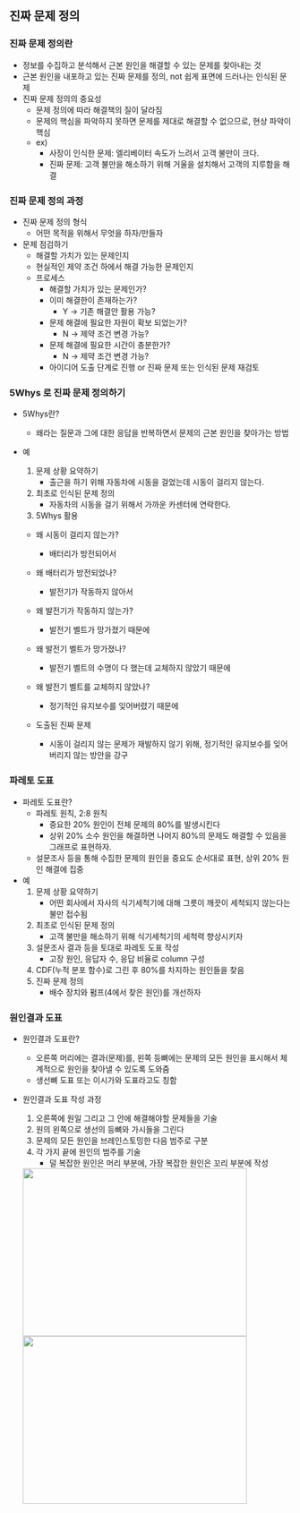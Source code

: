 ## 진짜 문제 정의

### 진짜 문제 정의란

* 정보를 수집하고 분석해서 근본 원인을 해결할 수 있는 문제를 찾아내는 것
* 근본 원인을 내포하고 있는 진짜 문제를 정의, not 쉽게 표면에 드러나는 인식된 문제
* 진짜 문제 정의의 중요성
  * 문제 정의에 따라 해결책의 질이 달라짐
  * 문제의 핵심을 파악하지 못하면 문제를 제대로 해결할 수 없으므로, 현상 파악이 핵심
  * ex)
    * 사장이 인식한 문제: 엘리베이터 속도가 느려서 고객 불만이 크다.
    * 진짜 문제: 고객 불만을 해소하기 위해 거울을 설치해서 고객의 지루함을 해결

### 진짜 문제 정의 과정

* 진짜 문제 정의 형식
  * 어떤 목적을 위해서 무엇을 하자/만들자
* 문제 점검하기
  * 해결할 가치가 있는 문제인지
  * 현실적인 제약 조건 하에서 해결 가능한 문제인지 
  * 프로세스
    * 해결할 가치가 있는 문제인가?
    * 이미 해결한이 존재하는가?
      * Y -> 기존 해결안 활용 가능?
    * 문제 해결에 필요한 자원이 확보 되었는가?
      * N -> 제약 조건 변경 가능?
    * 문제 해결에 필요한 시간이 충분한가?
      * N -> 제약 조건 변경 가능?
    * 아이디어 도출 단계로 진행 or 진짜 문제 또는 인식된 문제 재검토

### 5Whys 로 진짜 문제 정의하기

* 5Whys란?

  * 왜라는 질문과 그에 대한 응답을 반복하면서 문제의 근본 원인을 찾아가는 방법

* 예

  1. 문제 상황 요약하기
     * 출근을 하기 위해 자동차에 시동을 걸었는데 시동이 걸리지 않는다.
  2. 최초로 인식된 문제 정의
     * 자동차의 시동을 걸기 위해서 가까운 카센터에 연락한다.
  3. 5Whys 활용

  * 왜 시동이 걸리지 않는가?
    * 배터리가 방전되어서
  * 왜 배터리가 방전되었나?
    * 발전기가 작동하지 않아서
  * 왜 발전기가 작동하지 않는가?
    * 발전기 벨트가 망가졌기 때문에
  * 왜 발전기 벨트가 망가졌나?
    * 발전기 벨트의 수명이 다 했는데 교체하지 않았기 때문에
  * 왜 발전기 벨트를 교체하지 않았나?
    * 정기적인 유지보수를 잊어버렸기 때문에

  * 도출된 진짜 문제
    * 시동이 걸리지 않는 문제가 재발하지 않기 위해, 정기적인 유지보수를 잊어버리지 않는 방안을 강구

### 파레토 도표

* 파레토 도표란?
  * 파레토 원칙, 2:8 원칙
    * 중요한 20% 원인이 전체 문제의 80%를 발생시킨다
    * 상위 20% 소수 원인을 해결하면 나머지 80%의 문제도 해결할 수 있음을 그래프로 표현하자.
  * 설문조사 등을 통해 수집한 문제의 원인을 중요도 순서대로 표현, 상위 20% 원인 해결에 집중
* 예
  1. 문제 상황 요약하기
     * 어떤 회사에서 자사의 식기세척기에 대해 그릇이 깨끗이 세척되지 않는다는 불만 접수됨
  2. 최초로 인식된 문제 정의
     * 고객 불만을 해소하기 위해 식기세척기의 세척력 향상시키자
  3. 설문조사 결과 등을 토대로 파레토 도표 작성
     * 고장 원인, 응답자 수, 응답 비율로 column 구성
  4. CDF(누적 분포 함수)로 그린 후 80%를 차지하는 원인들을 찾음 
  5. 진짜 문제 정의
     * 배수 장치와 펌프(4에서 찾은 원인)를 개선하자

### 원인결과 도표

* 원인결과 도표란?

  * 오른쪽 머리에는 결과(문제)를, 왼쪽 등뼈에는 문제의 모든 원인을 표시해서 체계적으로 원인을 찾아낼 수 있도록 도와줌
  * 생선뼈 도표 또는 이시가와 도표라고도 칭함

* 원인결과 도표 작성 과정

  1. 오른쪽에 원일 그리고 그 안에 해결해야할 문제들을 기술
  2. 원의 왼쪽으로 생선의 등뼈와 가시들을 그린다
  3. 문제의 모든 원인을 브레인스토밍한 다음 범주로 구분
  4. 각 가지 끝에 원인의 범주를 기술
     * 덜 복잡한 원인은 머리 부분에, 가장 복잡한 원인은 꼬리 부분에 작성

  <img src="https://user-images.githubusercontent.com/46865281/82116274-91373800-97a3-11ea-9e61-bfd1b908564a.png" width="400" height="300">

  <img src="https://user-images.githubusercontent.com/46865281/82116343-0d318000-97a4-11ea-9121-07e3822976c2.png" width="400" height="300">

  


